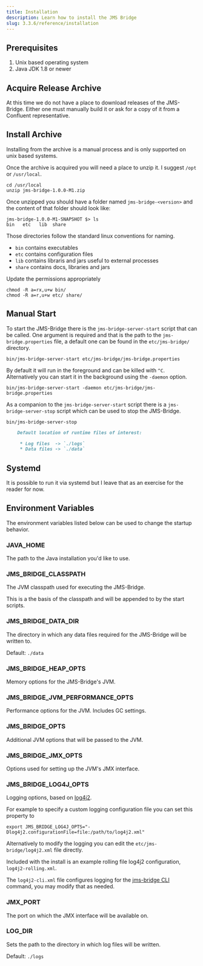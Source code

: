 ```yaml
---
title: Installation
description: Learn how to install the JMS Bridge
slug: 3.3.6/reference/installation
---
```


## Prerequisites

1. Unix based operating system
2. Java JDK 1.8 or newer

## Acquire Release Archive

At this time we do not have a place to download releases of the JMS-Bridge.
Either one must manually build it or ask for a copy of it from a Confluent representative.

## Install Archive

Installing from the archive is a manual process and is only supported on unix based systems.

Once the archive is acquired you will need a place to unzip it.
I suggest `/opt` or `/usr/local`.

```shell
cd /usr/local
unzip jms-bridge-1.0.0-M1.zip
```

Once unzipped you should have a folder named `jms-bridge-<version>` and the content of that folder should look like:

```shell
jms-bridge-1.0.0-M1-SNAPSHOT $> ls
bin   etc   lib  share
```

Those directories follow the standard linux conventions for naming.

* `bin` contains executables
* `etc` contains configuration files
* `lib` contains libraris and jars useful to external processes
* `share` contains docs, libraries and jars

Update the permissions appropriately

```shell
chmod -R a=rx,u+w bin/
chmod -R a=r,u+w etc/ share/
```

## Manual Start

To start the JMS-Bridge there is the `jms-bridge-server-start` script that can be called.
One argument is required and that is the path to the `jms-bridge.properties` file, a default one can be found in
the `etc/jms-bridge/` directory.

```shell
bin/jms-bridge-server-start etc/jms-bridge/jms-bridge.properties
```

By default it will run in the foreground and can be killed with `^C`.
Alternatively you can start it in the background using the `-daemon` option.

```shell
bin/jms-bridge-server-start -daemon etc/jms-bridge/jms-bridge.properties
```

As a companion to the `jms-bridge-server-start` script there is a `jms-bridge-server-stop` script which can be used to
stop the JMS-Bridge.

```shell
bin/jms-bridge-server-stop
```

```markdown
    Default location of runtime files of interest:

     * Log files  -> `./logs`
     * Data files -> `./data`
```

## Systemd

It is possible to run it via systemd but I leave that as an exercise for the reader for now.

## Environment Variables

The environment variables listed below can be used to change the startup behavior.

### JAVA\_HOME

The path to the Java installation you'd like to use.

### JMS\_BRIDGE\_CLASSPATH

The JVM classpath used for executing the JMS-Bridge.

This is a the basis of the classpath and will be appended to by the start scripts.

### JMS\_BRIDGE\_DATA\_DIR

The directory in which any data files required for the JMS-Bridge will be written to.

Default: `./data`

### JMS\_BRIDGE\_HEAP\_OPTS

Memory options for the JMS-Bridge's JVM.

### JMS\_BRIDGE\_JVM\_PERFORMANCE\_OPTS

Performance options for the JVM.
Includes GC settings.

### JMS\_BRIDGE\_OPTS

Additional JVM options that will be passed to the JVM.

### JMS\_BRIDGE\_JMX\_OPTS

Options used for setting up the JVM's JMX interface.

### JMS\_BRIDGE\_LOG4J\_OPTS

Logging options, based on [log4j2](https://logging.apache.org/log4j/2.x/manual).

For example to specify a custom logging configuration file you can set this property to

```shell
export JMS_BRIDGE_LOG4J_OPTS="-Dlog4j2.configurationFile=file:/path/to/log4j2.xml"
```

Alternatively to modify the logging you can edit the `etc/jms-bridge/log4j2.xml` file directly.

Included with the install is an example rolling file log4j2 configuration, `log4j2-rolling.xml`.

The `log4j2-cli.xml` file configures logging for the [jms-bridge CLI](cli) command, you may
modify that as needed.

### JMX\_PORT

The port on which the JMX interface will be available on.

### LOG\_DIR

Sets the path to the directory in which log files will be written.

Default: `./logs`
